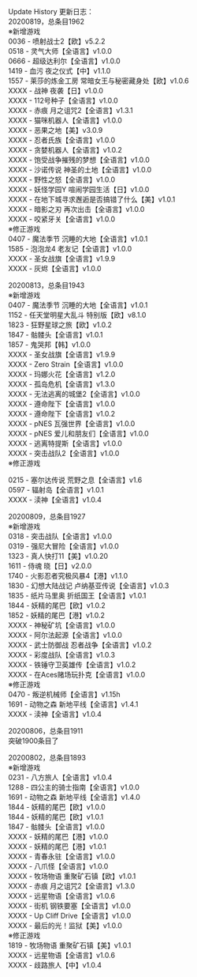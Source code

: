 Update History 更新日志：  
20200819，总条目1962  
※新增游戏  
0036 - 喷射战士2【欧】v5.2.2  
0518 - 灵气大师【全语言】v1.0.0  
0666 - 超级达利尔【全语言】v1.0.0  
1419 - 血污 夜之仪式【中】v1.1.0  
1557 - 莱莎的炼金工房 常暗女王与秘密藏身处【欧】v1.0.6  
XXXX - 战神 夜袭【日】v1.0.0  
XXXX - 112号种子【全语言】v1.0.0  
XXXX - 赤痕 月之诅咒2【全语言】v1.3.1  
XXXX - 猫咪机器人【全语言】v1.0.0  
XXXX - 恶果之地【美】v3.0.9  
XXXX - 忍者氏族【全语言】v1.0.0  
XXXX - 贪婪机器人【全语言】v1.0.2  
XXXX - 饱受战争摧残的梦想【全语言】v1.0.0  
XXXX - 沙诺传说 神圣的土地【全语言】v1.0.0  
XXXX - 野性之怒【全语言】v1.0.0  
XXXX - 妖怪学园Y 喧闹学园生活【日】v1.0.0  
XXXX - 在地下城寻求邂逅是否搞错了什么【美】v1.0.1  
XXXX - 暗影之刃 再次出击【全语言】v1.0.0  
XXXX - 咬紧牙关【全语言】v1.0.0  
※修正游戏  
0407 - 魔法季节 沉睡的大地【全语言】v1.0.1  
1585 - 泡泡龙4 老友记【全语言】v1.0.0  
XXXX - 圣女战旗【全语言】v1.9.9  
XXXX - 灰烬【全语言】v1.0.0  
  
20200813，总条目1943  
※新增游戏  
0407 - 魔法季节 沉睡的大地【全语言】v1.0.1  
1152 - 任天堂明星大乱斗 特别版【欧】v8.1.0  
1823 - 狂野星球之旅【欧】v1.0.2  
1847 - 骷髅头【全语言】v1.0.1  
1857 - 鬼哭邦【韩】v1.0.0  
XXXX - 圣女战旗【全语言】v1.9.9  
XXXX - Zero Strain【全语言】v1.0.0  
XXXX - 玛娜火花【全语言】v1.2.0  
XXXX - 孤岛危机【全语言】v1.3.0  
XXXX - 无法逃离的城堡2【全语言】v1.0.0  
XXXX - 遵命陛下【全语言】v1.0.0  
XXXX - 遵命陛下【全语言】v1.0.2  
XXXX - pNES 瓦强世界【全语言】v1.0.0  
XXXX - pNES 爱儿和朋友们【全语言】v1.0.0  
XXXX - 逃离特提斯【全语言】v1.0.0  
XXXX - 突击战队2【全语言】v1.0.0  
※修正游戏  

0215 - 塞尔达传说 荒野之息【全语言】v1.6  
0597 - 辐射岛【全语言】v1.0.1  
XXXX - 渎神【全语言】v1.0.4  
  
20200809，总条目1927  
※新增游戏  
0318 - 突击战队【全语言】v1.0.0  
0319 - 强尼大冒险【全语言】v1.0.0  
1323 - 真人快打11【美】v1.0.20  
1611 - 侍魂 晓【日】v2.0.0  
1740 - 火影忍者究极风暴4【港】v1.1.0  
1830 - 幻想大陆战记 卢纳基亚传说【全语言】v1.0.3  
1835 - 纸片马里奥 折纸国王【全语言】v1.0.1  
1844 - 妖精的尾巴【欧】v1.0.2  
1852 - 妖精的尾巴【港】v1.0.2  
XXXX - 神秘矿坑【全语言】v1.0.0  
XXXX - 阿尔法起源【全语言】v1.0.0  
XXXX - 武士防御战 忍者战争【全语言】v1.0.2  
XXXX - 彩度战队【全语言】v1.0.3  
XXXX - 铁锤守卫英雄传【全语言】v1.0.2  
XXXX - 在Aces赌场玩扑克【全语言】v1.0.0  
※修正游戏  
0470 - 叛逆机械师【全语言】v1.15h  
1691 - 动物之森 新地平线【全语言】v1.4.1  
XXXX - 渎神【全语言】v1.0.4  
  
20200806，总条目1911  
突破1900条目了  
  
20200802，总条目1893  
※新增游戏  
0231 - 八方旅人【全语言】v1.0.4  
1288 - 四公主的骑士指南【全语言】v1.0.0  
1691 - 动物之森 新地平线【全语言】v1.4.0  
1844 - 妖精的尾巴【欧】v1.0.0  
1844 - 妖精的尾巴【欧】v1.0.1  
1847 - 骷髅头【全语言】v1.0.0  
XXXX - 妖精的尾巴【港】v1.0.0  
XXXX - 妖精的尾巴【港】v1.0.1  
XXXX - 青春永驻【全语言】v1.0.0  
XXXX - 八爪怪【全语言】v1.0.0  
XXXX - 牧场物语 重聚矿石镇【欧】v1.0.1  
XXXX - 赤痕 月之诅咒2【全语言】v1.3.0  
XXXX - 远星物语【全语言】v1.0.6  
XXXX - 街机 钢铁要塞【全语言】v1.0.0  
XXXX - Up Cliff Drive【全语言】v1.0.0  
XXXX - 最后的光！监狱【美】v1.0.0  
※修正游戏  
1819 - 牧场物语 重聚矿石镇【美】v1.0.1  
XXXX - 远星物语【全语言】v1.0.6  
XXXX - 歧路旅人【中】v1.0.4
